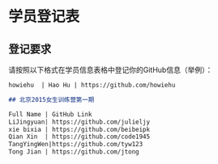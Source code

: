# 学员登记表

## 登记要求

请按照以下格式在学员信息表格中登记你的GitHub信息（举例）：

```markdown
howiehu  | Hao Hu | https://github.com/howiehu

## 北京2015女生训练营第一期

Full Name | GitHub Link 
LiJingyuan| https://github.com/julieljy
xie bixia | https://github.com/beibeipk
Qian Xin  | https://github.com/code1945
TangYingWen|https://github.com/tyw123
Tong Jian | https://github.com/jtong
